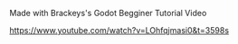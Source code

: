 Made with Brackeys's Godot Begginer Tutorial Video

https://www.youtube.com/watch?v=LOhfqjmasi0&t=3598s
